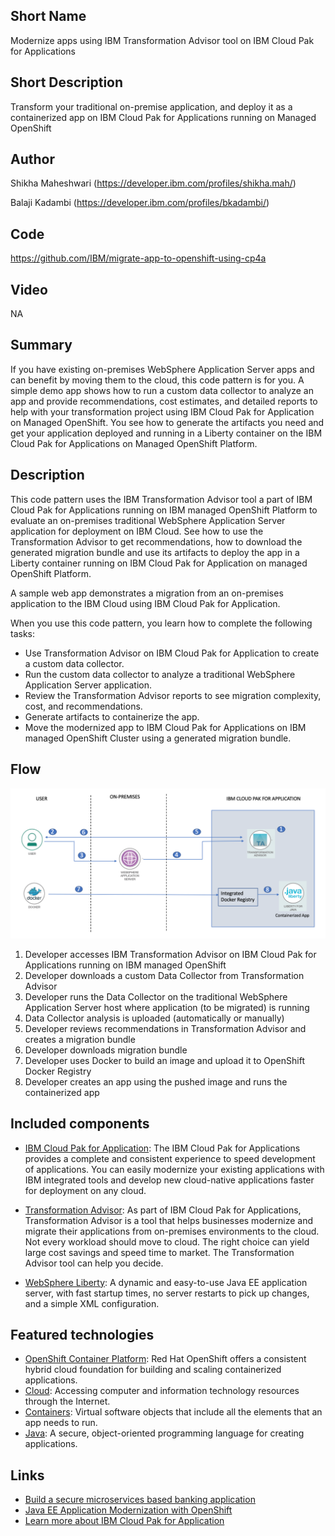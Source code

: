 ## Short Name

Modernize apps using IBM Transformation Advisor tool on IBM Cloud Pak for Applications

## Short Description

Transform your traditional on-premise application, and deploy it as a containerized app on IBM Cloud Pak for Applications running on Managed OpenShift

## Author
Shikha Maheshwari (https://developer.ibm.com/profiles/shikha.mah/)

Balaji Kadambi (https://developer.ibm.com/profiles/bkadambi/)

## Code
https://github.com/IBM/migrate-app-to-openshift-using-cp4a

## Video
NA

## Summary

If you have existing on-premises WebSphere Application Server apps and can benefit by moving them to the cloud, 
this code pattern is for you. A simple demo app shows how to run a custom data collector to analyze an app and provide
recommendations, cost estimates, and detailed reports to help with your transformation project using IBM Cloud Pak for Application on Managed OpenShift. You see how to generate the artifacts you need and get your application deployed and running in a Liberty container on the IBM Cloud Pak for Applications on Managed OpenShift Platform.

## Description

This code pattern uses the IBM Transformation Advisor tool a part of IBM Cloud Pak for Applications running on IBM managed OpenShift Platform to evaluate an on-premises traditional WebSphere Application Server application for deployment on IBM Cloud. See how to use the Transformation Advisor to get recommendations, how to download the generated migration bundle and use its artifacts to deploy the app in a Liberty container running on IBM Cloud Pak for Application on managed OpenShift Platform.

A sample web app demonstrates a migration from an on-premises application to the IBM Cloud using IBM Cloud Pak for Application.

When you use this code pattern, you learn how to complete the following tasks:

 * Use Transformation Advisor on IBM Cloud Pak for Application to create a custom data collector.
 * Run the custom data collector to analyze a traditional WebSphere Application Server application.
 * Review the Transformation Advisor reports to see migration complexity, cost, and recommendations.
 * Generate artifacts to containerize the app.
 * Move the modernized app to IBM Cloud Pak for Applications on IBM managed OpenShift Cluster using a generated migration bundle.


## Flow

![architecture](doc/source/images/architecture.png)

1. Developer accesses IBM Transformation Advisor on IBM Cloud Pak for Applications running on IBM managed OpenShift
2. Developer downloads a custom Data Collector from Transformation Advisor
3. Developer runs the Data Collector on the traditional WebSphere Application Server host where application (to be migrated) is running
4. Data Collector analysis is uploaded (automatically or manually)
5. Developer reviews recommendations in Transformation Advisor and creates a migration bundle
6. Developer downloads migration bundle
7. Developer uses Docker to build an image and upload it to OpenShift Docker Registry
8. Developer creates an app using the pushed image and runs the containerized app


## Included components

* [IBM Cloud Pak for Application](https://www.ibm.com/cloud/cloud-pak-for-applications): The IBM Cloud Pak for Applications provides a complete and consistent experience to speed development of applications. You can easily modernize your existing applications with IBM integrated tools and develop new cloud-native applications faster for deployment on any cloud.

* [Transformation Advisor](https://www.ibm.com/support/knowledgecenter/SS5Q6W/welcome.html): As part of IBM Cloud Pak for Applications, Transformation Advisor is a tool that helps businesses modernize and migrate their applications from on-premises environments to the cloud. Not every workload should move to cloud. The right choice can yield large cost savings and speed time to market. The Transformation Advisor tool can help you decide.
   
* [WebSphere Liberty](https://www.ibm.com/cloud/websphere-liberty): A dynamic and easy-to-use Java EE application server, with fast startup times, no server restarts to pick up changes, and a simple XML configuration.


## Featured technologies

* [OpenShift Container Platform](https://www.openshift.com/): Red Hat OpenShift offers a consistent hybrid cloud foundation for building and scaling containerized applications.
* [Cloud](https://en.wikipedia.org/wiki/Cloud_computing): Accessing computer and information technology resources through the Internet.
* [Containers](https://www.ibm.com/cloud/learn/containers): Virtual software objects that include all the elements that an app needs to run.
* [Java](https://www.w3schools.com/java/java_intro.asp): A secure, object-oriented programming language for creating applications.

## Links

* [Build a secure microservices based banking application](https://developer.ibm.com/patterns/build-a-secure-microservices-based-application-with-transactional-flows/)
* [Java EE Application Modernization with OpenShift](https://developer.ibm.com/patterns/jee-app-modernization-with-openshift/)
* [Learn more about IBM Cloud Pak for Application](https://developer.ibm.com/series/ibm-cloud-pak-for-applications-video-series/)
